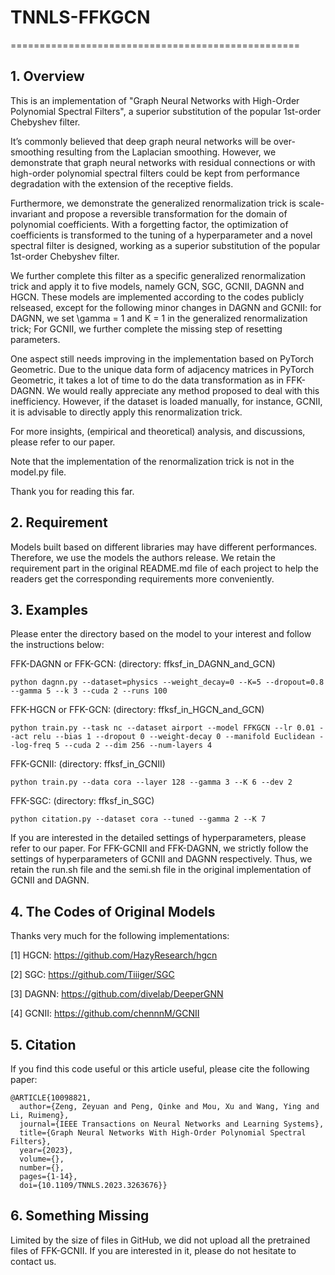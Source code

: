 # TNNLS-FFKGCN
==================================================

## 1. Overview

This is an implementation of "Graph Neural Networks with High-Order Polynomial Spectral Filters", a superior substitution of the popular 1st-order Chebyshev filter.

It’s commonly believed that deep graph neural networks will be over-smoothing resulting from the Laplacian smoothing. However, we demonstrate that graph neural networks with residual connections or with high-order polynomial spectral filters could be kept from performance degradation with the extension of the receptive fields.

Furthermore, we demonstrate the generalized renormalization trick is scale-invariant and propose a reversible transformation for the domain of polynomial coefficients. With a forgetting factor, the optimization of coefficients is transformed to the tuning of a hyperparameter and a novel spectral filter is designed, working as a superior substitution of the popular 1st-order Chebyshev filter.

We further complete this filter as a specific generalized renormalization trick and apply it to five models, namely GCN, SGC, GCNII, DAGNN and HGCN. These models are implemented according to the codes publicly relseased, except for the following minor changes in DAGNN and GCNII: for DAGNN, we set \gamma = 1 and K = 1 in the generalized renormalization trick; For GCNII, we further complete the missing step of resetting parameters.

One aspect still needs improving in the implementation based on PyTorch Geometric. Due to the unique data form of adjacency matrices in PyTorch Geometric, it takes a lot of time to do the data transformation as in FFK-DAGNN. We would really appreciate any method proposed to deal with this inefficiency. However, if the dataset is loaded manually, for instance, GCNII, it is advisable to directly apply this renormalization trick.

For more insights, (empirical and theoretical) analysis, and discussions, please refer to our paper.

Note that the implementation of the renormalization trick is not in the model.py file.

Thank you for reading this far.

## 2. Requirement

Models built based on different libraries may have different performances. Therefore, we use the models the authors release. We retain the requirement part in the original README.md file of each project to help the readers get the corresponding requirements more conveniently.

## 3. Examples

Please enter the directory based on the model to your interest and follow the instructions below:

FFK-DAGNN or FFK-GCN:   (directory: ffksf_in_DAGNN_and_GCN)

```python dagnn.py --dataset=physics --weight_decay=0 --K=5 --dropout=0.8  --gamma 5 --k 3 --cuda 2 --runs 100```

FFK-HGCN or FFK-GCN:    (directory: ffksf_in_HGCN_and_GCN)

```python train.py --task nc --dataset airport --model FFKGCN --lr 0.01 --act relu --bias 1 --dropout 0 --weight-decay 0 --manifold Euclidean --log-freq 5 --cuda 2 --dim 256 --num-layers 4```

FFK-GCNII:              (directory: ffksf_in_GCNII)

```python train.py --data cora --layer 128 --gamma 3 --K 6 --dev 2```

FFK-SGC:                (directory: ffksf_in_SGC)

```python citation.py --dataset cora --tuned --gamma 2 --K 7```

If you are interested in the detailed settings of hyperparameters, please refer to our paper. For FFK-GCNII and FFK-DAGNN, we strictly follow the settings of hyperparameters of GCNII and DAGNN respectively. Thus, we retain the run.sh file and the semi.sh file in the original implementation of GCNII and DAGNN.

## 4. The Codes of Original Models

Thanks very much for the following implementations:

[1] HGCN: https://github.com/HazyResearch/hgcn

[2] SGC: https://github.com/Tiiiger/SGC

[3] DAGNN: https://github.com/divelab/DeeperGNN

[4] GCNII: https://github.com/chennnM/GCNII

## 5. Citation

If you find this code useful or this article useful, please cite the following paper:
```
@ARTICLE{10098821,
  author={Zeng, Zeyuan and Peng, Qinke and Mou, Xu and Wang, Ying and Li, Ruimeng},
  journal={IEEE Transactions on Neural Networks and Learning Systems}, 
  title={Graph Neural Networks With High-Order Polynomial Spectral Filters}, 
  year={2023},
  volume={},
  number={},
  pages={1-14},
  doi={10.1109/TNNLS.2023.3263676}}
```
## 6. Something Missing

Limited by the size of files in GitHub, we did not upload all the pretrained files of FFK-GCNII. If you are interested in it, please do not hesitate to contact us.
